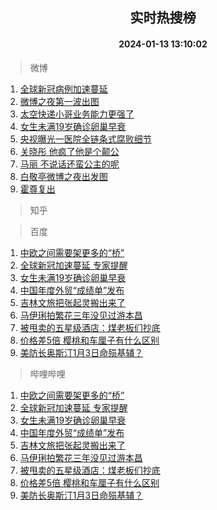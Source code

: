 <div align="center"><h2>实时热搜榜</h2><h4>2024-01-13 13:10:02</h4></div>

> 微博  

1. [全球新冠病例加速蔓延](https://s.weibo.com/weibo?q=%23%E5%85%A8%E7%90%83%E6%96%B0%E5%86%A0%E7%97%85%E4%BE%8B%E5%8A%A0%E9%80%9F%E8%94%93%E5%BB%B6%23&t=31&band_rank=1&Refer=top)<br />
2. [微博之夜第一波出图](https://s.weibo.com/weibo?q=%E5%BE%AE%E5%8D%9A%E4%B9%8B%E5%A4%9C%E7%AC%AC%E4%B8%80%E6%B3%A2%E5%87%BA%E5%9B%BE&t=31&band_rank=2&Refer=top)<br />
3. [太空快递小哥业务能力更强了](https://s.weibo.com/weibo?q=%23%E5%A4%AA%E7%A9%BA%E5%BF%AB%E9%80%92%E5%B0%8F%E5%93%A5%E4%B8%9A%E5%8A%A1%E8%83%BD%E5%8A%9B%E6%9B%B4%E5%BC%BA%E4%BA%86%23&t=31&band_rank=3&Refer=top)<br />
4. [女生未满19岁确诊卵巢早衰](https://s.weibo.com/weibo?q=%23%E5%A5%B3%E7%94%9F%E6%9C%AA%E6%BB%A119%E5%B2%81%E7%A1%AE%E8%AF%8A%E5%8D%B5%E5%B7%A2%E6%97%A9%E8%A1%B0%23&t=31&band_rank=4&Refer=top)<br />
5. [央视曝光一医院全链条式腐败细节](https://s.weibo.com/weibo?q=%23%E5%A4%AE%E8%A7%86%E6%9B%9D%E5%85%89%E4%B8%80%E5%8C%BB%E9%99%A2%E5%85%A8%E9%93%BE%E6%9D%A1%E5%BC%8F%E8%85%90%E8%B4%A5%E7%BB%86%E8%8A%82%23&t=31&band_rank=5&Refer=top)<br />
6. [关晓彤 他疯了他是个颠公](https://s.weibo.com/weibo?q=%E5%85%B3%E6%99%93%E5%BD%A4%20%E4%BB%96%E7%96%AF%E4%BA%86%E4%BB%96%E6%98%AF%E4%B8%AA%E9%A2%A0%E5%85%AC&t=31&band_rank=6&Refer=top)<br />
7. [马丽 不说话还蛮公主的呢](https://s.weibo.com/weibo?q=%E9%A9%AC%E4%B8%BD%20%E4%B8%8D%E8%AF%B4%E8%AF%9D%E8%BF%98%E8%9B%AE%E5%85%AC%E4%B8%BB%E7%9A%84%E5%91%A2&t=31&band_rank=7&Refer=top)<br />
8. [白敬亭微博之夜出发图](https://s.weibo.com/weibo?q=%23%E7%99%BD%E6%95%AC%E4%BA%AD%E5%BE%AE%E5%8D%9A%E4%B9%8B%E5%A4%9C%E5%87%BA%E5%8F%91%E5%9B%BE%23&t=31&band_rank=8&Refer=top)<br />
9. [霍尊复出](https://s.weibo.com/weibo?q=%E9%9C%8D%E5%B0%8A%E5%A4%8D%E5%87%BA&t=31&band_rank=9&Refer=top)<br />

> 知乎  


> 百度  

1. [中欧之间需要架更多的“桥”](https://www.baidu.com/s?wd=%E4%B8%AD%E6%AC%A7%E4%B9%8B%E9%97%B4%E9%9C%80%E8%A6%81%E6%9E%B6%E6%9B%B4%E5%A4%9A%E7%9A%84%E2%80%9C%E6%A1%A5%E2%80%9D&sa=fyb_news&rsv_dl=fyb_news)<br />
2. [全球新冠加速蔓延 专家提醒](https://www.baidu.com/s?wd=%E5%85%A8%E7%90%83%E6%96%B0%E5%86%A0%E5%8A%A0%E9%80%9F%E8%94%93%E5%BB%B6+%E4%B8%93%E5%AE%B6%E6%8F%90%E9%86%92&sa=fyb_news&rsv_dl=fyb_news)<br />
3. [女生未满19岁确诊卵巢早衰](https://www.baidu.com/s?wd=%E5%A5%B3%E7%94%9F%E6%9C%AA%E6%BB%A119%E5%B2%81%E7%A1%AE%E8%AF%8A%E5%8D%B5%E5%B7%A2%E6%97%A9%E8%A1%B0&sa=fyb_news&rsv_dl=fyb_news)<br />
4. [中国年度外贸“成绩单”发布](https://www.baidu.com/s?wd=%E4%B8%AD%E5%9B%BD%E5%B9%B4%E5%BA%A6%E5%A4%96%E8%B4%B8%E2%80%9C%E6%88%90%E7%BB%A9%E5%8D%95%E2%80%9D%E5%8F%91%E5%B8%83&sa=fyb_news&rsv_dl=fyb_news)<br />
5. [吉林文旅把张起灵搬出来了](https://www.baidu.com/s?wd=%E5%90%89%E6%9E%97%E6%96%87%E6%97%85%E6%8A%8A%E5%BC%A0%E8%B5%B7%E7%81%B5%E6%90%AC%E5%87%BA%E6%9D%A5%E4%BA%86&sa=fyb_news&rsv_dl=fyb_news)<br />
6. [马伊琍拍繁花三年没见过游本昌](https://www.baidu.com/s?wd=%E9%A9%AC%E4%BC%8A%E7%90%8D%E6%8B%8D%E7%B9%81%E8%8A%B1%E4%B8%89%E5%B9%B4%E6%B2%A1%E8%A7%81%E8%BF%87%E6%B8%B8%E6%9C%AC%E6%98%8C&sa=fyb_news&rsv_dl=fyb_news)<br />
7. [被甩卖的五星级酒店：煤老板们抄底](https://www.baidu.com/s?wd=%E8%A2%AB%E7%94%A9%E5%8D%96%E7%9A%84%E4%BA%94%E6%98%9F%E7%BA%A7%E9%85%92%E5%BA%97%EF%BC%9A%E7%85%A4%E8%80%81%E6%9D%BF%E4%BB%AC%E6%8A%84%E5%BA%95&sa=fyb_news&rsv_dl=fyb_news)<br />
8. [价格差5倍 樱桃和车厘子有什么区别](https://www.baidu.com/s?wd=%E4%BB%B7%E6%A0%BC%E5%B7%AE5%E5%80%8D+%E6%A8%B1%E6%A1%83%E5%92%8C%E8%BD%A6%E5%8E%98%E5%AD%90%E6%9C%89%E4%BB%80%E4%B9%88%E5%8C%BA%E5%88%AB&sa=fyb_news&rsv_dl=fyb_news)<br />
9. [美防长奥斯汀1月3日命殒基辅？](https://www.baidu.com/s?wd=%E7%BE%8E%E9%98%B2%E9%95%BF%E5%A5%A5%E6%96%AF%E6%B1%801%E6%9C%883%E6%97%A5%E5%91%BD%E6%AE%92%E5%9F%BA%E8%BE%85%EF%BC%9F&sa=fyb_news&rsv_dl=fyb_news)<br />

> 哔哩哔哩  

1. [中欧之间需要架更多的“桥”](https://www.baidu.com/s?wd=%E4%B8%AD%E6%AC%A7%E4%B9%8B%E9%97%B4%E9%9C%80%E8%A6%81%E6%9E%B6%E6%9B%B4%E5%A4%9A%E7%9A%84%E2%80%9C%E6%A1%A5%E2%80%9D&sa=fyb_news&rsv_dl=fyb_news)<br />
2. [全球新冠加速蔓延 专家提醒](https://www.baidu.com/s?wd=%E5%85%A8%E7%90%83%E6%96%B0%E5%86%A0%E5%8A%A0%E9%80%9F%E8%94%93%E5%BB%B6+%E4%B8%93%E5%AE%B6%E6%8F%90%E9%86%92&sa=fyb_news&rsv_dl=fyb_news)<br />
3. [女生未满19岁确诊卵巢早衰](https://www.baidu.com/s?wd=%E5%A5%B3%E7%94%9F%E6%9C%AA%E6%BB%A119%E5%B2%81%E7%A1%AE%E8%AF%8A%E5%8D%B5%E5%B7%A2%E6%97%A9%E8%A1%B0&sa=fyb_news&rsv_dl=fyb_news)<br />
4. [中国年度外贸“成绩单”发布](https://www.baidu.com/s?wd=%E4%B8%AD%E5%9B%BD%E5%B9%B4%E5%BA%A6%E5%A4%96%E8%B4%B8%E2%80%9C%E6%88%90%E7%BB%A9%E5%8D%95%E2%80%9D%E5%8F%91%E5%B8%83&sa=fyb_news&rsv_dl=fyb_news)<br />
5. [吉林文旅把张起灵搬出来了](https://www.baidu.com/s?wd=%E5%90%89%E6%9E%97%E6%96%87%E6%97%85%E6%8A%8A%E5%BC%A0%E8%B5%B7%E7%81%B5%E6%90%AC%E5%87%BA%E6%9D%A5%E4%BA%86&sa=fyb_news&rsv_dl=fyb_news)<br />
6. [马伊琍拍繁花三年没见过游本昌](https://www.baidu.com/s?wd=%E9%A9%AC%E4%BC%8A%E7%90%8D%E6%8B%8D%E7%B9%81%E8%8A%B1%E4%B8%89%E5%B9%B4%E6%B2%A1%E8%A7%81%E8%BF%87%E6%B8%B8%E6%9C%AC%E6%98%8C&sa=fyb_news&rsv_dl=fyb_news)<br />
7. [被甩卖的五星级酒店：煤老板们抄底](https://www.baidu.com/s?wd=%E8%A2%AB%E7%94%A9%E5%8D%96%E7%9A%84%E4%BA%94%E6%98%9F%E7%BA%A7%E9%85%92%E5%BA%97%EF%BC%9A%E7%85%A4%E8%80%81%E6%9D%BF%E4%BB%AC%E6%8A%84%E5%BA%95&sa=fyb_news&rsv_dl=fyb_news)<br />
8. [价格差5倍 樱桃和车厘子有什么区别](https://www.baidu.com/s?wd=%E4%BB%B7%E6%A0%BC%E5%B7%AE5%E5%80%8D+%E6%A8%B1%E6%A1%83%E5%92%8C%E8%BD%A6%E5%8E%98%E5%AD%90%E6%9C%89%E4%BB%80%E4%B9%88%E5%8C%BA%E5%88%AB&sa=fyb_news&rsv_dl=fyb_news)<br />
9. [美防长奥斯汀1月3日命殒基辅？](https://www.baidu.com/s?wd=%E7%BE%8E%E9%98%B2%E9%95%BF%E5%A5%A5%E6%96%AF%E6%B1%801%E6%9C%883%E6%97%A5%E5%91%BD%E6%AE%92%E5%9F%BA%E8%BE%85%EF%BC%9F&sa=fyb_news&rsv_dl=fyb_news)<br />
